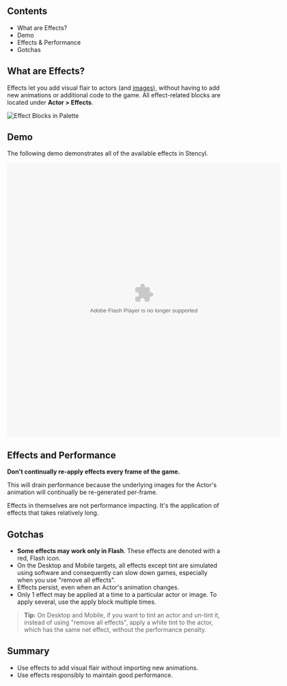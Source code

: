 ## Contents

* What are Effects?
* Demo
* Effects & Performance
* Gotchas


## What are Effects?

Effects let you add visual flair to actors (and [images](http://www.stencyl.com/help/view/image-api)), without having to add new animations or additional code to the game. All effect-related blocks are located under **Actor > Effects**.

![Effect Blocks in Palette](https://raw.githubusercontent.com/Stencyl/stencylpedia/master/chapter-6/images/effects-1.png)


## Demo

The following demo demonstrates all of the available effects in Stencyl.

<embed allowscriptaccess="never" height="640" quality="high" src="http://static.stencyl.com/pedia2/ch6/effects/EffectsSandbox.swf" type="application/x-shockwave-flash" width="640"></embed>


## Effects and Performance

**Don't continually re-apply effects every frame of the game.**

This will drain performance because the underlying images for the Actor's animation will continually be re-generated per-frame.

Effects in themselves are not performance impacting. It's the application of effects that takes relatively long.

 
## Gotchas

* **Some effects may work only in Flash**. These effects are denoted with a red, Flash icon.
* On the Desktop and Mobile targets, all effects except tint are simulated using software and consequently can slow down games, especially when you use "remove all effects".
* Effects persist, even when an Actor's animation changes.
* Only 1 effect may be applied at a time to a particular actor or image. To apply several, use the apply block multiple times.

> **Tip:** On Desktop and Mobile, if you want to tint an actor and un-tint it, instead of using "remove all effects", apply a white tint to the actor, which has the same net effect, without the performance penalty.
 

## Summary

* Use effects to add visual flair without importing new animations.
* Use effects responsibly to maintain good performance.
